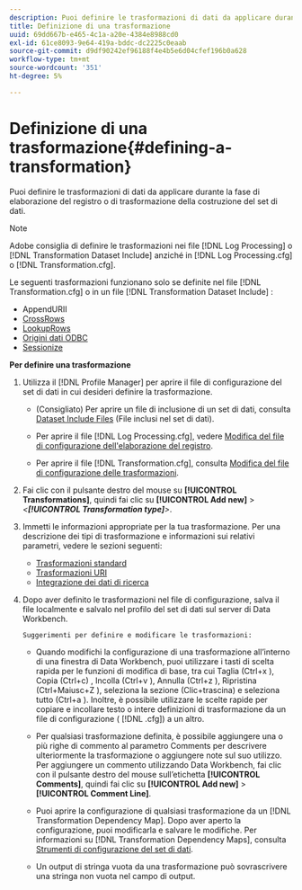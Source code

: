 ```yaml
---
description: Puoi definire le trasformazioni di dati da applicare durante la fase di elaborazione del registro o di trasformazione della costruzione del set di dati.
title: Definizione di una trasformazione
uuid: 69dd667b-e465-4c1a-a20e-4384e8988cd0
exl-id: 61ce8093-9e64-419a-bddc-dc2225c0eaab
source-git-commit: d9df90242ef96188f4e4b5e6d04cfef196b0a628
workflow-type: tm+mt
source-wordcount: '351'
ht-degree: 5%

---
```


# Definizione di una trasformazione{#defining-a-transformation}

Puoi definire le trasformazioni di dati da applicare durante la fase di elaborazione del registro o di trasformazione della costruzione del set di dati.

>[!NOTE]
>
>Adobe consiglia di definire le trasformazioni nei file [!DNL Log Processing] o [!DNL Transformation Dataset Include] anziché in [!DNL Log Processing.cfg] o [!DNL Transformation.cfg].

Le seguenti trasformazioni funzionano solo se definite nel file [!DNL Transformation.cfg] o in un file [!DNL Transformation Dataset Include] :

* [](../../../home/c-dataset-const-proc/c-data-trans/c-transf-types/c-uri-transf/c-appenduri.md#concept-a0df05dd958645bf8219fc7b0b675ee4)AppendURII
* [CrossRows](../../../home/c-dataset-const-proc/c-data-trans/c-transf-types/c-standard-transf/c-crossrows.md#concept-fcace08804f54db397ed631cc13ff4f2)
* [LookupRows](../../../home/c-dataset-const-proc/c-data-trans/c-transf-types/c-standard-transf/c-lookuprows.md#concept-4bd9a1f13ee243e592a6a0008053134f)
* [Origini dati ODBC](../../../home/c-dataset-const-proc/c-log-proc-config-file/c-odbc-data-sources.md#concept-5f2cf635081d44beab826ef5ec8cf4e3)
* [Sessionize](../../../home/c-dataset-const-proc/c-data-trans/c-transf-types/c-standard-transf/c-sessionize.md#concept-b1af95c8cba34b248f86de883d914bc0)

**Per definire una trasformazione**

1. Utilizza il [!DNL Profile Manager] per aprire il file di configurazione del set di dati in cui desideri definire la trasformazione.

   * (Consigliato) Per aprire un file di inclusione di un set di dati, consulta [Dataset Include Files](../../../home/c-dataset-const-proc/c-dataset-inc-files/c-abt-dataset-inc-files.md) (File inclusi nel set di dati).
   * Per aprire il file [!DNL Log Processing.cfg], vedere [Modifica del file di configurazione dell&#39;elaborazione del registro](../../../home/c-dataset-const-proc/c-log-proc-config-file/t-edit-log-proc-config-file.md#task-6a2fa1b735cb4eefad730f0a3a7858e5).

   * Per aprire il file [!DNL Transformation.cfg], consulta [Modifica del file di configurazione delle trasformazioni](../../../home/c-dataset-const-proc/c-trans-config-file/t-edit-trans-config-file.md#task-cfef4142c1bf4437a669d1fdc75cabbc).

1. Fai clic con il pulsante destro del mouse su **[!UICONTROL Transformations]**, quindi fai clic su **[!UICONTROL Add new]** > *&lt;**[!UICONTROL Transformation type]**>*.
1. Immetti le informazioni appropriate per la tua trasformazione. Per una descrizione dei tipi di trasformazione e informazioni sui relativi parametri, vedere le sezioni seguenti:

   * [Trasformazioni standard](../../../home/c-dataset-const-proc/c-data-trans/c-transf-types/c-standard-transf/c-standard-transf.md#concept-25f4bdbf8fe74c4aaeb2fcd226243886)
   * [Trasformazioni URI](../../../home/c-dataset-const-proc/c-data-trans/c-transf-types/c-uri-transf/c-uri-transf.md#concept-2dfa0ffcd83d4fb69c1f42ad50dea125)
   * [Integrazione dei dati di ricerca](../../../home/c-dataset-const-proc/c-data-trans/c-int-lookup-data/c-int-lookup-data.md#concept-08ff70769a464f50ab14299a344f05c7)

1. Dopo aver definito le trasformazioni nel file di configurazione, salva il file localmente e salvalo nel profilo del set di dati sul server di Data Workbench.

       Suggerimenti per definire e modificare le trasformazioni:
   
   * Quando modifichi la configurazione di una trasformazione all’interno di una finestra di Data Workbench, puoi utilizzare i tasti di scelta rapida per le funzioni di modifica di base, tra cui Taglia (Ctrl+x ), Copia (Ctrl+c) , Incolla (Ctrl+v ), Annulla (Ctrl+z ), Ripristina (Ctrl+Maiusc+Z ), seleziona la sezione (Clic+trascina) e seleziona tutto (Ctrl+a ). Inoltre, è possibile utilizzare le scelte rapide per copiare e incollare testo o intere definizioni di trasformazione da un file di configurazione ( [!DNL .cfg]) a un altro.
   * Per qualsiasi trasformazione definita, è possibile aggiungere una o più righe di commento al parametro Comments per descrivere ulteriormente la trasformazione o aggiungere note sul suo utilizzo. Per aggiungere un commento utilizzando Data Workbench, fai clic con il pulsante destro del mouse sull’etichetta **[!UICONTROL Comments]**, quindi fai clic su **[!UICONTROL Add new]** > **[!UICONTROL Comment Line]**.

   * Puoi aprire la configurazione di qualsiasi trasformazione da un [!DNL Transformation Dependency Map]. Dopo aver aperto la configurazione, puoi modificarla e salvare le modifiche. Per informazioni su [!DNL Transformation Dependency Maps], consulta [Strumenti di configurazione del set di dati](../../../home/c-dataset-const-proc/c-dataset-config-tools/c-dataset-config-tools.md#concept-6e058b7691834cf79dcfd1573f78d4f5).

   * Un output di stringa vuota da una trasformazione può sovrascrivere una stringa non vuota nel campo di output.
